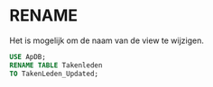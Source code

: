 # RENAME

Het is mogelijk om de naam van de view te wijzigen.

```sql
USE ApDB;
RENAME TABLE Takenleden
TO TakenLeden_Updated;
```

